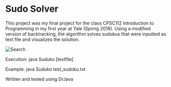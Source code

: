 # Sudo Solver

This project was my final project for the class CPSC112 Introduction to Programming in my first year at Yale (Spring 2018). Using a modified version of backtracking, the algorithm solves sudokus that were inputted as text file and visualizes the solution. 
	
![Search](./readme_photos/final_result.png)
	
Execution:
java Suduko [textfile]

Example: java Suduko test_sudoku.txt

Written and tested using DrJava
